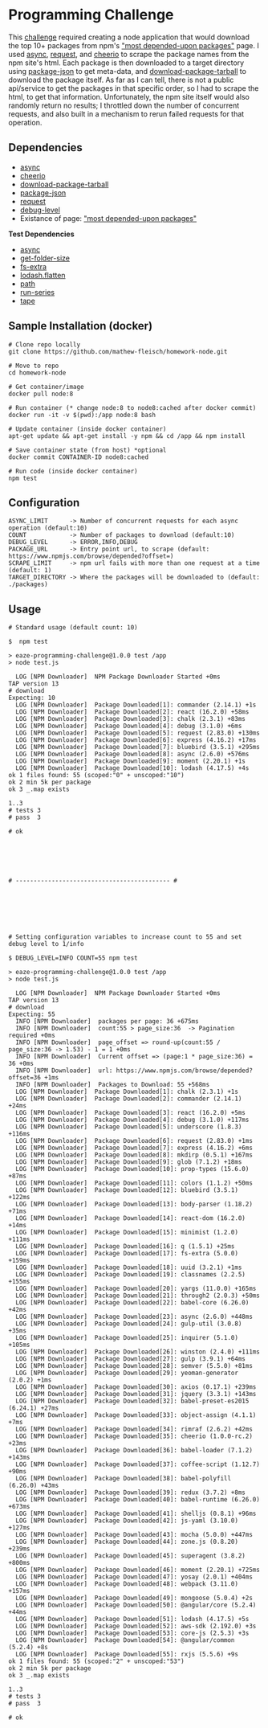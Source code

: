 # Programming Challenge

This [challenge](challenge.md) required creating a node application that would download the top 10+ packages from npm's ["most depended-upon packages"](https://www.npmjs.com/browse/depended?offset=) page. I used [async](https://www.npmjs.com/package/async), [request](https://www.npmjs.com/package/request), and [cheerio](https://www.npmjs.com/package/cheerio) to scrape the package names from the npm site's html. Each package is then downloaded to a target directory using [package-json](https://www.npmjs.com/package/package-json) to get meta-data, and [download-package-tarball](https://www.npmjs.com/package/download-package-tarball) to download the package itself. As far as I can tell, there is not a public api/service to get the packages in that specific order, so I had to scrape the html, to get that information. Unfortunately, the npm site itself would also randomly return no results; I throttled down the number of concurrent requests, and also built in a mechanism to rerun failed requests for that operation. 

## Dependencies
 - [async](https://www.npmjs.com/package/async)
 - [cheerio](https://www.npmjs.com/package/cheerio)
 - [download-package-tarball](https://www.npmjs.com/package/download-package-tarball)
 - [package-json](https://www.npmjs.com/package/package-json)
 - [request](https://www.npmjs.com/package/request)
 - [debug-level](https://www.npmjs.com/package/debug-level)
 - Existance of page: ["most depended-upon packages"](https://www.npmjs.com/browse/depended?offset=)

 **Test Dependencies**
 - [async](https://www.npmjs.com/package/async)
 - [get-folder-size](https://www.npmjs.com/package/get-folder-size)
 - [fs-extra](https://www.npmjs.com/package/fs-extra)
 - [lodash.flatten](https://www.npmjs.com/package/lodash.flatten)
 - [path](https://www.npmjs.com/package/path)
 - [run-series](https://www.npmjs.com/package/run-series)
 - [tape](https://www.npmjs.com/package/tape)

## Sample Installation (docker)
	# Clone repo locally
	git clone https://github.com/mathew-fleisch/homework-node.git

	# Move to repo
	cd homework-node

	# Get container/image
	docker pull node:8

	# Run container (* change node:8 to node8:cached after docker commit)
	docker run -it -v $(pwd):/app node:8 bash

	# Update container (inside docker container)
	apt-get update && apt-get install -y npm && cd /app && npm install

	# Save container state (from host) *optional
	docker commit CONTAINER-ID node8:cached

	# Run code (inside docker container)
	npm test


## Configuration
	ASYNC_LIMIT      -> Number of concurrent requests for each async operation (default:10)
	COUNT            -> Number of packages to download (default:10)
	DEBUG_LEVEL      -> ERROR,INFO,DEBUG
	PACKAGE_URL      -> Entry point url, to scrape (default: https://www.npmjs.com/browse/depended?offset=)
	SCRAPE_LIMIT     -> npm url fails with more than one request at a time (default: 1)
	TARGET_DIRECTORY -> Where the packages will be downloaded to (default: ./packages)

## Usage

	# Standard usage (default count: 10)

	$  npm test

	> eaze-programming-challenge@1.0.0 test /app
	> node test.js

	  LOG [NPM Downloader]  NPM Package Downloader Started +0ms
	TAP version 13
	# download
	Expecting: 10
	  LOG [NPM Downloader]  Package Downloaded[1]: commander (2.14.1) +1s
	  LOG [NPM Downloader]  Package Downloaded[2]: react (16.2.0) +58ms
	  LOG [NPM Downloader]  Package Downloaded[3]: chalk (2.3.1) +83ms
	  LOG [NPM Downloader]  Package Downloaded[4]: debug (3.1.0) +6ms
	  LOG [NPM Downloader]  Package Downloaded[5]: request (2.83.0) +130ms
	  LOG [NPM Downloader]  Package Downloaded[6]: express (4.16.2) +17ms
	  LOG [NPM Downloader]  Package Downloaded[7]: bluebird (3.5.1) +295ms
	  LOG [NPM Downloader]  Package Downloaded[8]: async (2.6.0) +576ms
	  LOG [NPM Downloader]  Package Downloaded[9]: moment (2.20.1) +1s
	  LOG [NPM Downloader]  Package Downloaded[10]: lodash (4.17.5) +4s
	ok 1 files found: 55 (scoped:"0" + unscoped:"10")
	ok 2 min 5k per package
	ok 3 _.map exists

	1..3
	# tests 3
	# pass  3

	# ok






	# ------------------------------------------- #







	# Setting configuration variables to increase count to 55 and set debug level to 1/info

	$ DEBUG_LEVEL=INFO COUNT=55 npm test

	> eaze-programming-challenge@1.0.0 test /app
	> node test.js

	  LOG [NPM Downloader]  NPM Package Downloader Started +0ms
	TAP version 13
	# download
	Expecting: 55
	  INFO [NPM Downloader]  packages per page: 36 +675ms
	  INFO [NPM Downloader]  count:55 > page_size:36  -> Pagination required +0ms
	  INFO [NPM Downloader]  page_offset => round-up(count:55 / page_size:36 -> 1.53) - 1 = 1 +0ms
	  INFO [NPM Downloader]  Current offset => (page:1 * page_size:36) = 36 +0ms
	  INFO [NPM Downloader]  url: https://www.npmjs.com/browse/depended?offset=36 +1ms
	  INFO [NPM Downloader]  Packages to Download: 55 +568ms
	  LOG [NPM Downloader]  Package Downloaded[1]: chalk (2.3.1) +1s
	  LOG [NPM Downloader]  Package Downloaded[2]: commander (2.14.1) +24ms
	  LOG [NPM Downloader]  Package Downloaded[3]: react (16.2.0) +5ms
	  LOG [NPM Downloader]  Package Downloaded[4]: debug (3.1.0) +117ms
	  LOG [NPM Downloader]  Package Downloaded[5]: underscore (1.8.3) +116ms
	  LOG [NPM Downloader]  Package Downloaded[6]: request (2.83.0) +1ms
	  LOG [NPM Downloader]  Package Downloaded[7]: express (4.16.2) +6ms
	  LOG [NPM Downloader]  Package Downloaded[8]: mkdirp (0.5.1) +167ms
	  LOG [NPM Downloader]  Package Downloaded[9]: glob (7.1.2) +18ms
	  LOG [NPM Downloader]  Package Downloaded[10]: prop-types (15.6.0) +87ms
	  LOG [NPM Downloader]  Package Downloaded[11]: colors (1.1.2) +50ms
	  LOG [NPM Downloader]  Package Downloaded[12]: bluebird (3.5.1) +122ms
	  LOG [NPM Downloader]  Package Downloaded[13]: body-parser (1.18.2) +71ms
	  LOG [NPM Downloader]  Package Downloaded[14]: react-dom (16.2.0) +14ms
	  LOG [NPM Downloader]  Package Downloaded[15]: minimist (1.2.0) +111ms
	  LOG [NPM Downloader]  Package Downloaded[16]: q (1.5.1) +25ms
	  LOG [NPM Downloader]  Package Downloaded[17]: fs-extra (5.0.0) +159ms
	  LOG [NPM Downloader]  Package Downloaded[18]: uuid (3.2.1) +1ms
	  LOG [NPM Downloader]  Package Downloaded[19]: classnames (2.2.5) +155ms
	  LOG [NPM Downloader]  Package Downloaded[20]: yargs (11.0.0) +165ms
	  LOG [NPM Downloader]  Package Downloaded[21]: through2 (2.0.3) +50ms
	  LOG [NPM Downloader]  Package Downloaded[22]: babel-core (6.26.0) +42ms
	  LOG [NPM Downloader]  Package Downloaded[23]: async (2.6.0) +448ms
	  LOG [NPM Downloader]  Package Downloaded[24]: gulp-util (3.0.8) +35ms
	  LOG [NPM Downloader]  Package Downloaded[25]: inquirer (5.1.0) +105ms
	  LOG [NPM Downloader]  Package Downloaded[26]: winston (2.4.0) +111ms
	  LOG [NPM Downloader]  Package Downloaded[27]: gulp (3.9.1) +64ms
	  LOG [NPM Downloader]  Package Downloaded[28]: semver (5.5.0) +81ms
	  LOG [NPM Downloader]  Package Downloaded[29]: yeoman-generator (2.0.2) +1ms
	  LOG [NPM Downloader]  Package Downloaded[30]: axios (0.17.1) +239ms
	  LOG [NPM Downloader]  Package Downloaded[31]: jquery (3.3.1) +143ms
	  LOG [NPM Downloader]  Package Downloaded[32]: babel-preset-es2015 (6.24.1) +27ms
	  LOG [NPM Downloader]  Package Downloaded[33]: object-assign (4.1.1) +7ms
	  LOG [NPM Downloader]  Package Downloaded[34]: rimraf (2.6.2) +42ms
	  LOG [NPM Downloader]  Package Downloaded[35]: cheerio (1.0.0-rc.2) +23ms
	  LOG [NPM Downloader]  Package Downloaded[36]: babel-loader (7.1.2) +143ms
	  LOG [NPM Downloader]  Package Downloaded[37]: coffee-script (1.12.7) +90ms
	  LOG [NPM Downloader]  Package Downloaded[38]: babel-polyfill (6.26.0) +43ms
	  LOG [NPM Downloader]  Package Downloaded[39]: redux (3.7.2) +8ms
	  LOG [NPM Downloader]  Package Downloaded[40]: babel-runtime (6.26.0) +673ms
	  LOG [NPM Downloader]  Package Downloaded[41]: shelljs (0.8.1) +96ms
	  LOG [NPM Downloader]  Package Downloaded[42]: js-yaml (3.10.0) +127ms
	  LOG [NPM Downloader]  Package Downloaded[43]: mocha (5.0.0) +447ms
	  LOG [NPM Downloader]  Package Downloaded[44]: zone.js (0.8.20) +239ms
	  LOG [NPM Downloader]  Package Downloaded[45]: superagent (3.8.2) +800ms
	  LOG [NPM Downloader]  Package Downloaded[46]: moment (2.20.1) +725ms
	  LOG [NPM Downloader]  Package Downloaded[47]: yosay (2.0.1) +404ms
	  LOG [NPM Downloader]  Package Downloaded[48]: webpack (3.11.0) +157ms
	  LOG [NPM Downloader]  Package Downloaded[49]: mongoose (5.0.4) +2s
	  LOG [NPM Downloader]  Package Downloaded[50]: @angular/core (5.2.4) +44ms
	  LOG [NPM Downloader]  Package Downloaded[51]: lodash (4.17.5) +5s
	  LOG [NPM Downloader]  Package Downloaded[52]: aws-sdk (2.192.0) +3s
	  LOG [NPM Downloader]  Package Downloaded[53]: core-js (2.5.3) +3s
	  LOG [NPM Downloader]  Package Downloaded[54]: @angular/common (5.2.4) +8s
	  LOG [NPM Downloader]  Package Downloaded[55]: rxjs (5.5.6) +9s
	ok 1 files found: 55 (scoped:"2" + unscoped:"53")
	ok 2 min 5k per package
	ok 3 _.map exists

	1..3
	# tests 3
	# pass  3

	# ok